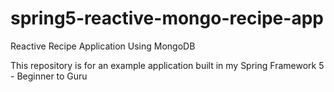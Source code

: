 # spring5-reactive-mongo-recipe-app
Reactive Recipe Application Using MongoDB

This repository is for an example application built in my Spring Framework 5 - Beginner to Guru
